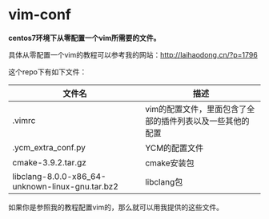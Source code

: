 # vim-conf
**centos7环境下从零配置一个vim所需要的文件。**

具体从零配置一个vim的教程可以参考我的网站：<http://laihaodong.cn/?p=1796>

这个repo下有如下文件：

| 文件名                                          | 描述                                                      |
| ----------------------------------------------- | --------------------------------------------------------- |
| .vimrc                                          | vim的配置文件，里面包含了全部的插件列表以及一些其他的配置 |
| .ycm_extra_conf.py                              | YCM的配置文件                                             |
| cmake-3.9.2.tar.gz                              | cmake安装包                                               |
| libclang-8.0.0-x86_64-unknown-linux-gnu.tar.bz2 | libclang包                                                |

如果你是参照我的教程配置vim的，那么就可以用我提供的这些文件。